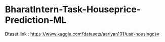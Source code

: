 # BharatIntern-Task-Houseprice-Prediction-ML
Dtaset link : https://www.kaggle.com/datasets/aariyan101/usa-housingcsv

